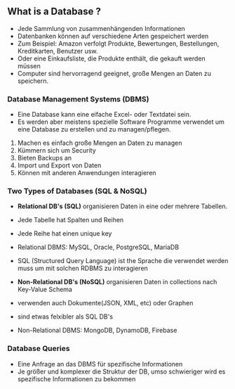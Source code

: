 ## What is a Database ?

- Jede Sammlung von zusammenhängenden Informationen
- Datenbanken können auf verschiedene Arten gespeichert werden
- Zum Beispiel: Amazon verfolgt Produkte, Bewertungen, Bestellungen, Kreditkarten, Benutzer usw.
- Oder eine Einkaufsliste, die Produkte enthält, die gekauft werden müssen
- Computer sind hervorragend geeignet, große Mengen an Daten zu speichern.

### Database Management Systems (DBMS)

- Eine Database kann eine eifache Excel- oder Textdatei sein.
- Es werden aber meistens spezielle Software Programme verwendet um eine Database zu erstellen und zu managen/pflegen.

1. Machen es einfach große Mengen an Daten zu managen
2. Kümmern sich um Security
3. Bieten Backups an
4. Import und Export von Daten
5. Können mit anderen Anwendungen interagieren

### Two Types of Databases (SQL & NoSQL)

- **Relational DB's (SQL)** organisieren Daten in eine oder mehrere Tabellen.
- Jede Tabelle hat Spalten und Reihen
- Jede Reihe hat einen unique key
- Relational DBMS: MySQL, Oracle, PostgreSQL, MariaDB
- SQL (Structured Query Language) ist the Sprache die verwendet werden muss um mit solchen RDBMS zu interagieren

- **Non-Relational DB's (NoSQL)** organisieren Daten in collections nach Key-Value Schema
- verwenden auch Dokumente(JSON, XML, etc) oder Graphen
- sind etwas felxibler als SQL DB's
- Non-Relational DBMS: MongoDB, DynamoDB, Firebase

### Database Queries

- Eine Anfrage an das DBMS für spezifische Informationen
- Je größer und komplexer die Struktur der DB, umso schwieriger wird es spezifische Informationen zu bekommen

